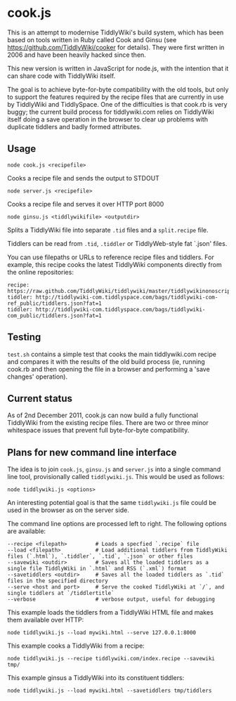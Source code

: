 # cook.js

This is an attempt to modernise TiddlyWiki's build system, which has been based on tools written in Ruby called Cook and Ginsu (see https://github.com/TiddlyWiki/cooker for details). They were first written in 2006 and have been heavily hacked since then.

This new version is written in JavaScript for node.js, with the intention that it can share code with TiddlyWiki itself.

The goal is to achieve byte-for-byte compatibility with the old tools, but only to support the features required by the recipe files that are currently in use by TiddlyWiki and TiddlySpace. One of the difficulties is that cook.rb is very buggy; the current build process for tiddlywiki.com relies on TiddlyWiki itself doing a save operation in the browser to clear up problems with duplicate tiddlers and badly formed attributes.

## Usage

	node cook.js <recipefile>

Cooks a recipe file and sends the output to STDOUT

	node server.js <recipefile>

Cooks a recipe file and serves it over HTTP port 8000

	node ginsu.js <tiddlywikifile> <outputdir>

Splits a TiddlyWiki file into separate `.tid` files and a `split.recipe` file.

Tiddlers can be read from `.tid`, `.tiddler` or TiddlyWeb-style fat `.json' files.

You can use filepaths or URLs to reference recipe files and tiddlers. For example, this recipe cooks the latest TiddlyWiki components directly from the online repositories:

	recipe: https://raw.github.com/TiddlyWiki/tiddlywiki/master/tiddlywikinonoscript.html.recipe
	tiddler: http://tiddlywiki-com.tiddlyspace.com/bags/tiddlywiki-com-ref_public/tiddlers.json?fat=1
	tiddler: http://tiddlywiki-com.tiddlyspace.com/bags/tiddlywiki-com_public/tiddlers.json?fat=1

## Testing

`test.sh` contains a simple test that cooks the main tiddlywiki.com recipe and compares it with the results of the old build process (ie, running cook.rb and then opening the file in a browser and performing a 'save changes' operation).

## Current status

As of 2nd December 2011, cook.js can now build a fully functional TiddlyWiki from the existing recipe files. There are two or three minor whitespace issues that prevent full byte-for-byte compatibility.

## Plans for new command line interface

The idea is to join `cook.js`, `ginsu.js` and `server.js` into a single command line tool, provisionally called `tiddlywiki.js`. This would be used as follows:

	node tiddlywiki.js <options>

An interesting potential goal is that the same `tiddlywiki.js` file could be used in the browser as on the server side.

The command line options are processed left to right. The following options are available:

	--recipe <filepath>			# Loads a specfied `.recipe` file
	--load <filepath>			# Load additional tiddlers from TiddlyWiki files (`.html`), `.tiddler`, `.tid`, `.json` or other files
	--savewiki <outdir>			# Saves all the loaded tiddlers as a single file TiddlyWiki in `.html` and RSS (`.xml`) format
	--savetiddlers <outdir>		# Saves all the loaded tiddlers as `.tid` files in the specified directory
	--serve <host and port>		# Serve the cooked TiddlyWiki at `/`, and single tiddlers at `/tiddlertitle`
	--verbose 					# verbose output, useful for debugging

This example loads the tiddlers from a TiddlyWiki HTML file and makes them available over HTTP:

	node tiddlywiki.js --load mywiki.html --serve 127.0.0.1:8000

This example cooks a TiddlyWiki from a recipe:

	node tiddlywiki.js --recipe tiddlywiki.com/index.recipe --savewiki tmp/

This example ginsus a TiddlyWiki into its constituent tiddlers:

	node tiddlywiki.js --load mywiki.html --savetiddlers tmp/tiddlers


